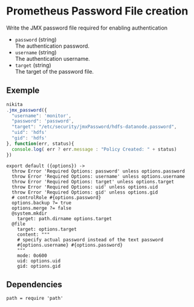 
# Prometheus Password File creation

Write the JMX password file required for enabling authentication

* `password` (string)   
  The authentication password.
* `username` (string)   
  The authentication username.
* `target` (string)   
  The target of the password file.

## Exemple

```js
nikita
.jmx_password({
  "username": 'monitor',
  "password": 'password',
  "target": "/etc/security/jmxPassword/hdfs-datanode.password",
  "uid": 'hdfs'
  "gid": 'hdfs'
}, function(err, status){
  console.log( err ? err.message : "Policy Created: " + status)
})
```

    export default ({options}) ->
      throw Error 'Required Options: password' unless options.password
      throw Error 'Required Options: username' unless options.username
      throw Error 'Required Options: target' unless options.target
      throw Error 'Required Options: uid' unless options.uid
      throw Error 'Required Options: gid' unless options.gid
      # controlRole #{options.password}
      options.backup ?= true
      options.merge ?= false
      @system.mkdir
        target: path.dirname options.target
      @file
        target: options.target
        content: """
        # specify actual password instead of the text password
        #{options.username} #{options.password}
        """
        mode: 0o600
        uid: options.uid
        gid: options.gid

## Dependencies

    path = require 'path'
